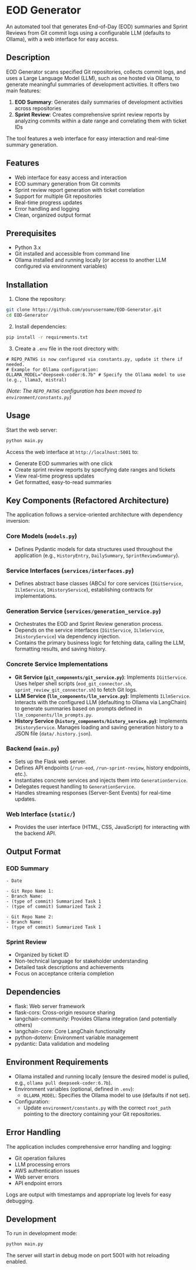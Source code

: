 # EOD Generator

An automated tool that generates End-of-Day (EOD) summaries and Sprint Reviews from Git commit logs using a configurable LLM (defaults to Ollama), with a web interface for easy access.

## Description

EOD Generator scans specified Git repositories, collects commit logs, and uses a Large Language Model (LLM), such as one hosted via Ollama, to generate meaningful summaries of development activities. It offers two main features:

1. **EOD Summary**: Generates daily summaries of development activities across repositories
2. **Sprint Review**: Creates comprehensive sprint review reports by analyzing commits within a date range and correlating them with ticket IDs

The tool features a web interface for easy interaction and real-time summary generation.

## Features

- Web interface for easy access and interaction
- EOD summary generation from Git commits
- Sprint review report generation with ticket correlation
- Support for multiple Git repositories
- Real-time progress updates
- Error handling and logging
- Clean, organized output format

## Prerequisites

- Python 3.x
- Git installed and accessible from command line
- Ollama installed and running locally (or access to another LLM configured via environment variables)

## Installation

1. Clone the repository:
```bash
git clone https://github.com/yourusername/EOD-Generator.git
cd EOD-Generator
```

2. Install dependencies:
```bash
pip install -r requirements.txt
```

3. Create a `.env` file in the root directory with:
```env
# REPO_PATHS is now configured via constants.py, update it there if needed.
# Example for Ollama configuration:
OLLAMA_MODEL="deepseek-coder:6.7b" # Specify the Ollama model to use (e.g., llama3, mistral)
```
   *(Note: The `REPO_PATHS` configuration has been moved to `environment/constants.py`)*

## Usage

Start the web server:
```bash
python main.py
```

Access the web interface at `http://localhost:5001` to:
- Generate EOD summaries with one click
- Create sprint review reports by specifying date ranges and tickets
- View real-time progress updates
- Get formatted, easy-to-read summaries

## Key Components (Refactored Architecture)

The application follows a service-oriented architecture with dependency inversion:

### Core Models (`models.py`)
- Defines Pydantic models for data structures used throughout the application (e.g., `HistoryEntry`, `DailySummary`, `SprintReviewSummary`).

### Service Interfaces (`services/interfaces.py`)
- Defines abstract base classes (ABCs) for core services (`IGitService`, `ILlmService`, `IHistoryService`), establishing contracts for implementations.

### Generation Service (`services/generation_service.py`)
- Orchestrates the EOD and Sprint Review generation process.
- Depends on the service interfaces (`IGitService`, `ILlmService`, `IHistoryService`) via dependency injection.
- Contains the primary business logic for fetching data, calling the LLM, formatting results, and saving history.

### Concrete Service Implementations
- **Git Service (`git_components/git_service.py`)**: Implements `IGitService`. Uses helper shell scripts (`eod_git_connector.sh`, `sprint_review_git_connector.sh`) to fetch Git logs.
- **LLM Service (`llm_components/llm_service.py`)**: Implements `ILlmService`. Interacts with the configured LLM (defaulting to Ollama via LangChain) to generate summaries based on prompts defined in `llm_components/llm_prompts.py`.
- **History Service (`history_components/history_service.py`)**: Implements `IHistoryService`. Manages loading and saving generation history to a JSON file (`data/.history.json`).

### Backend (`main.py`)
- Sets up the Flask web server.
- Defines API endpoints (`/run-eod`, `/run-sprint-review`, history endpoints, etc.).
- Instantiates concrete services and injects them into `GenerationService`.
- Delegates request handling to `GenerationService`.
- Handles streaming responses (Server-Sent Events) for real-time updates.

### Web Interface (`static/`)
- Provides the user interface (HTML, CSS, JavaScript) for interacting with the backend API.

## Output Format

### EOD Summary
```
- Date

- Git Repo Name 1:
- Branch Name:
- (type of commit) Summarized Task 1
- (type of commit) Summarized Task 2

- Git Repo Name 2:
- Branch Name:
- (type of commit) Summarized Task 1
```

### Sprint Review
- Organized by ticket ID
- Non-technical language for stakeholder understanding
- Detailed task descriptions and achievements
- Focus on acceptance criteria completion

## Dependencies

- flask: Web server framework
- flask-cors: Cross-origin resource sharing
- langchain-community: Provides Ollama integration (and potentially others)
- langchain-core: Core LangChain functionality
- python-dotenv: Environment variable management
- pydantic: Data validation and modeling

## Environment Requirements

- Ollama installed and running locally (ensure the desired model is pulled, e.g., `ollama pull deepseek-coder:6.7b`).
- Environment variables (optional, defined in `.env`):
  - `OLLAMA_MODEL`: Specifies the Ollama model to use (defaults if not set).
- Configuration:
  - Update `environment/constants.py` with the correct `root_path` pointing to the directory containing your Git repositories.

## Error Handling

The application includes comprehensive error handling and logging:
- Git operation failures
- LLM processing errors
- AWS authentication issues
- Web server errors
- API endpoint errors

Logs are output with timestamps and appropriate log levels for easy debugging.

## Development

To run in development mode:
```bash
python main.py
```

The server will start in debug mode on port 5001 with hot reloading enabled.